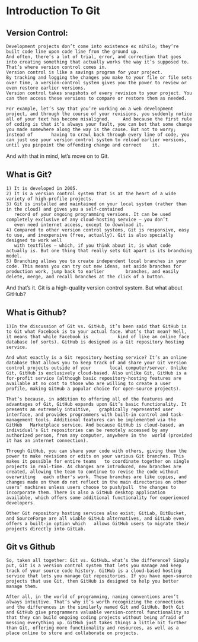 # Introduction To Git

  ## Version Control:
    Development projects don’t come into existence ex nihilo; they’re built code line upon code line from the ground up. 
    And often, there’s a lot of trial, error, and correction that goes into creating something that actually works the way it’s supposed to. 
    That’s where version control comes in. 
    Version control is like a savings program for your project. 
    By tracking and logging the changes you make to your file or file sets over time, a version-control system gives you the power to review or even restore earlier versions.
    Version control takes snapshots of every revision to your project. You can then access these versions to compare or restore them as needed.

    For example, let’s say that you’re working on a web development project, and through the course of your revisions, you suddenly notice all of your text has become misaligned.     And because the first rule of coding is that it’s always your fault, you can bet that some change you made somewhere along the way is the cause. But not to worry; instead of       having to crawl back through every line of code, you can just use your version control system to reload earlier versions, until you pinpoint the offending change and correct    it.

And with that in mind, let’s move on to Git.
  ## What is Git?
    1) It is developed in 2005.
    2) It is a version control system that is at the heart of a wide variety of high-profile projects.
    3) Git is installed and maintained on your local system (rather than in the cloud) and gives you a self-contained 
       record of your ongoing programming versions. It can be used completely exclusive of any cloud-hosting service — you don’t 
       even need internet access, except to download it. 
    4) Compared to other version control systems, Git is responsive, easy to use, and inexpensive (free, actually). Git is also specially designed to work well
       with textfiles — which, if you think about it, is what code actually is. But one thing that really sets Git apart is its branching model. 
    5) Branching allows you to create independent local branches in your code. This means you can try out new ideas, set aside branches for production work, jump back to earlier        branches, and easily delete, merge, and recall branches at the click of a button.

And that’s it. Git is a high-quality version control system. But what about GitHub?

  ## What is Github?
    1)In the discussion of Git vs. GitHub, it’s been said that GitHub is to Git what Facebook is to your actual face. What’s that mean? Well, it means that while Facebook is           kind of like an online face database (of sorts). GitHub is designed as a Git repository hosting service. 

    And what exactly is a Git repository hosting service? It’s an online database that allows you to keep track of and share your Git version control projects outside of your       local computer/server. Unlike Git, GitHub is exclusively cloud-based. Also unlike Git, GitHub is a for-profit service (although basic repository-hosting features are        available at no cost to those who are willing to create a user profile, making GitHub a popular choice for open-source projects).

    That’s because, in addition to offering all of the features and advantages of Git, GitHub expands upon Git’s basic functionality. It presents an extremely intuitive,   graphically represented user interface, and provides programmers with built-in control and task-management tools. Additional features can be implemented via the GitHub   Marketplace service. And because GitHub is cloud-based, an individual’s Git repositories can be remotely accessed by any authorized person, from any computer, anywhere in the  world (provided it has an internet connection). 

    Through GitHub, you can share your code with others, giving them the power to make revisions or edits on your various Git branches. This makes it possible for entire teams   to coordinate together on single projects in real-time. As changes are introduced, new branches are created, allowing the team to continue to revise the code without overwriting   each other's work. These branches are like copies, and changes made on them do not reflect in the main directories on other users’ machines unless users choose to push/pull  the changes to incorporate them. There is also a GitHub desktop application available, which offers some additional functionality for experienced developers.

    Other Git repository hosting services also exist; GitLab, BitBucket, and SourceForge are all viable GitHub alternatives, and GitLab even offers a built-in option which   allows GitHub users to migrate their projects directly into GitLab. 
    
   ## Git vs Github
    So, taken all together: Git vs. GitHub… what’s the difference? Simply put, Git is a version control system that lets you manage and keep track of your source code history. GitHub is a cloud-based hosting service that lets you manage Git repositories. If you have open-source projects that use Git, then GitHub is designed to help you better manage them. 

    After all, in the world of programming, naming conventions aren’t always intuitive. That’s why it’s worth recognizing the connections and the differences in the similarly named Git and GitHub. Both Git and GitHub give programmers valuable version-control functionality so that they can build ongoing coding projects without being afraid of messing everything up. GitHub just takes things a little bit further than Git, offering more functionality and resources, as well as a place online to store and collaborate on projects. 
    
